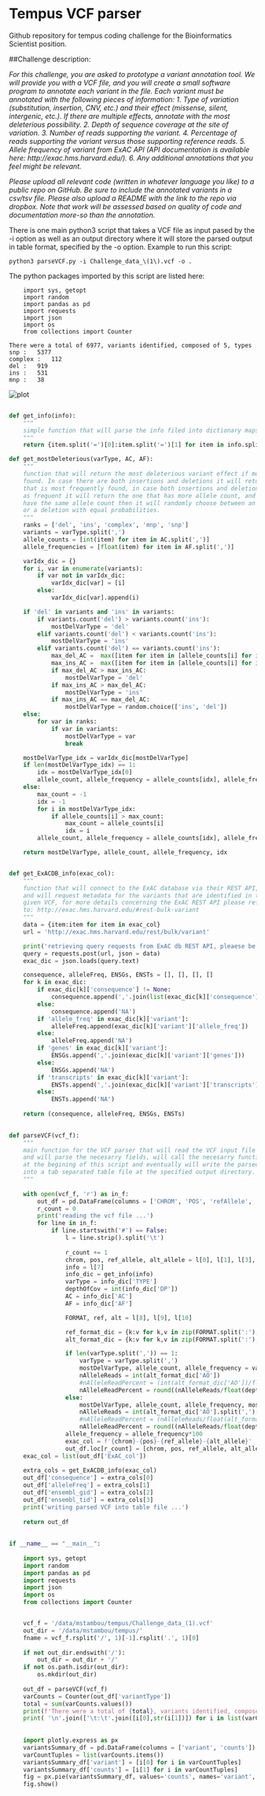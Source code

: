 # Tempus VCF parser
Github repository for tempus coding challenge for the Bioinformatics Scientist position.

##Challenge description:

<em>
For this challenge, you are asked to prototype a variant annotation tool. We will provide you with a VCF file, and you will create a small software program to annotate each variant in the file. Each variant must be annotated with the following pieces of information: 
1. Type of variation (substitution, insertion, CNV, etc.) and their effect (missense, silent, intergenic, etc.). If there are multiple effects, annotate with the most deleterious possibility.
2. Depth of sequence coverage at the site of variation.
3. Number of reads supporting the variant.
4. Percentage of reads supporting the variant versus those supporting reference reads.
5. Allele frequency of variant from ExAC API (API documentation is available here: http://exac.hms.harvard.edu/).
6. Any additional annotations that you feel might be relevant.
 
Please upload all relevant code (written in whatever language you like) to a public repo on GitHub. Be sure to include the annotated variants in a csv/tsv file. Please also upload a README with the link to the repo via dropbox. Note that work will be assessed based on quality of code and documentation more-so than the annotation.
</em>

There is one main python3 script that takes a VCF file as input pased by the -i option as well as an output directory where it will store the parsed output in table format, specified by the -o option. Example to run this script:

```python3
python3 parseVCF.py -i Challenge_data_\(1\).vcf -o .
```

The python packages imported by this script are listed here:

```
    import sys, getopt
    import random
    import pandas as pd
    import requests
    import json
    import os
    from collections import Counter
```

    There were a total of 6977, variants identified, composed of 5, types
    snp	:	5377
    complex	:	112
    del	:	919
    ins	:	531
    mnp	:	38


    
![plot](variantComposition.png)


```python

def get_info(info):
    """
    simple function that will parse the info filed into dictionary maps
    """
    return {item.split('=')[0]:item.split('=')[1] for item in info.split(';')}

def get_mostDeleterious(varType, AC, AF):
    """
    function that will return the most deleterious variant effect if more than one is
    found. In case there are both insertions and deletions it will return the one 
    that is most frequently found, in case both insertions and deletions are mentioned
    as frequent it will return the one that has more allele count, and in case they 
    have the same allele count then it will randomly choose between an insertion
    or a deletion with equal probabilities.
    """        
    ranks = ['del', 'ins', 'complex', 'mnp', 'snp']
    variants = varType.split(',')
    allele_counts = [int(item) for item in AC.split(',')]
    allele_frequencies = [float(item) for item in AF.split(',')]

    varIdx_dic = {}
    for i, var in enumerate(variants):
        if var not in varIdx_dic:
            varIdx_dic[var] = [i]
        else:
            varIdx_dic[var].append(i)

    if 'del' in variants and 'ins' in variants:
        if variants.count('del') > variants.count('ins'):
            mostDelVarType = 'del'
        elif variants.count('del') < variants.count('ins'):
            mostDelVarType = 'ins'
        elif variants.count('del') == variants.count('ins'):
            max_del_AC =  max([item for item in [allele_counts[i] for i in varIdx_dic['del']] ])
            max_ins_AC =  max([item for item in [allele_counts[i] for i in varIdx_dic['del']] ])
            if max_del_AC > max_ins_AC:
                mostDelVarType = 'del'
            if max_ins_AC > max_del_AC:
                mostDelVarType = 'ins'
            if max_ins_AC == max_del_AC:
                mostDelVarType = random.choice(['ins', 'del'])
    else:
        for var in ranks:
            if var in variants:
                mostDelVarType = var
                break

    mostDelVarType_idx = varIdx_dic[mostDelVarType]
    if len(mostDelVarType_idx) == 1:
        idx = mostDelVarType_idx[0]
        allele_count, allele_frequency = allele_counts[idx], allele_frequencies[idx]
    else:
        max_count = -1
        idx = -1
        for i in mostDelVarType_idx:
            if allele_counts[i] > max_count:
                max_count = allele_counts[i]
                idx = i
        allele_count, allele_frequency = allele_counts[idx], allele_frequencies[idx]

    return mostDelVarType, allele_count, allele_frequency, idx


def get_ExACDB_info(exac_col):
    """
    function that will connect to the ExAC database via their REST API,
    and will request metadata for the variants that are identified in the 
    given VCF, for more details concerning the ExAC REST API please refer
    to: http://exac.hms.harvard.edu/#rest-bulk-variant
    """
    data = {item:item for item in exac_col}
    url = 'http://exac.hms.harvard.edu/rest/bulk/variant'

    print('retrieving query requests from ExAC db REST API, pleaese be patient ...')
    query = requests.post(url, json = data)
    exac_dic = json.loads(query.text)

    consequence, alleleFreq, ENSGs, ENSTs = [], [], [], []
    for k in exac_dic:
        if exac_dic[k]['consequence'] != None:
            consequence.append(','.join(list(exac_dic[k]['consequence'].keys())))        
        else:
            consequence.append('NA')        
        if 'allele_freq' in exac_dic[k]['variant']:
            alleleFreq.append(exac_dic[k]['variant']['allele_freq'])        
        else:
            alleleFreq.append('NA')        
        if 'genes' in exac_dic[k]['variant']:
            ENSGs.append(','.join(exac_dic[k]['variant']['genes']))        
        else:
            ENSGs.append('NA')    
        if 'transcripts' in exac_dic[k]['variant']:
            ENSTs.append(','.join(exac_dic[k]['variant']['transcripts']))        
        else:
            ENSTs.append('NA')
            
    return (consequence, alleleFreq, ENSGs, ENSTs)
    

def parseVCF(vcf_f):
    """
    main function for the VCF parser that will read the VCF input file line by line
    and will parse the necesarry fields, will call the necesarry functions predefined
    at the begining of this script and eventually will write the parsed VCF file 
    into a tab separated table file at the specified output directory.
    """
    
    with open(vcf_f, 'r') as in_f:
        out_df = pd.DataFrame(columns = ['CHROM', 'POS', 'refAllele', 'alternativeAllele', 'variantType', 'depthOfCoverage', 'nReadsVariant', 'variantReads_%', 'ExAC_col'])
        r_count = 0
        print('reading the vcf file ...')
        for line in in_f:
            if line.startswith('#') == False:
                l = line.strip().split('\t')
                
                r_count += 1
                chrom, pos, ref_allele, alt_allele = l[0], l[1], l[3], l[4]
                info = l[7]
                info_dic = get_info(info)
                varType = info_dic['TYPE']
                depthOfCov = int(info_dic['DP'])
                AC = info_dic['AC']
                AF = info_dic['AF']

                FORMAT, ref, alt = l[8], l[9], l[10]

                ref_format_dic = {k:v for k,v in zip(FORMAT.split(':'), ref.split(':'))}
                alt_format_dic = {k:v for k,v in zip(FORMAT.split(':'), alt.split(':'))}

                if len(varType.split(',')) == 1:
                    varType = varType.split(',')
                    mostDelVarType, allele_count, allele_frequency = varType[0], int(AC), float(AF)*100
                    nAlleleReads = int(alt_format_dic['AO'])
                    #nAlleleReadPercent = (int(alt_format_dic['AO'])/float(alt_format_dic['DP']))*100
                    nAlleleReadPercent = round((nAlleleReads/float(depthOfCov))*100, 3)
                else:
                    mostDelVarType, allele_count, allele_frequency, mostDelVarType_idx = get_mostDeleterious(varType, AC, AF)
                    nAlleleReads = int(alt_format_dic['AO'].split(',')[mostDelVarType_idx] )
                    #nAlleleReadPercent = (nAlleleReads/float(alt_format_dic['DP']))*100
                    nAlleleReadPercent = round((nAlleleReads/float(depthOfCov))*100, 3)
                allele_frequency = allele_frequency*100
                exac_col = f'{chrom}-{pos}-{ref_allele}-{alt_allele}'
                out_df.loc[r_count] = [chrom, pos, ref_allele, alt_allele, mostDelVarType, depthOfCov, nAlleleReads, nAlleleReadPercent, exac_col]
    exac_col = list(out_df['ExAC_col'])
    
    extra_cols = get_ExACDB_info(exac_col)
    out_df['consequence'] = extra_cols[0]
    out_df['alleleFreq'] = extra_cols[1]
    out_df['ensembl_gid'] = extra_cols[2]
    out_df['ensembl_tid'] = extra_cols[3]
    print('writing parsed VCF into table file ...')
    
    return out_df
    
    
if __name__ == "__main__":
    
    import sys, getopt
    import random
    import pandas as pd
    import requests
    import json
    import os
    from collections import Counter


    vcf_f = '/data/mstambou/tempus/Challenge_data_(1).vcf'
    out_dir = '/data/mstambou/tempus/'
    fname = vcf_f.rsplit('/', 1)[-1].rsplit('.', 1)[0]
    
    if not out_dir.endswith('/'):
        out_dir = out_dir + '/'
    if not os.path.isdir(out_dir):
        os.mkdir(out_dir)
        
    out_df = parseVCF(vcf_f)
    varCounts = Counter(out_df['variantType'])
    total = sum(varCounts.values())
    print(f'There were a total of {total}, variants identified, composed of {len(varCounts)}, types')
    print( '\n'.join(['\t:\t'.join([i[0],str(i[1])]) for i in list(varCounts.items()) ]) )
    
    
    import plotly.express as px
    variantsSummary_df = pd.DataFrame(columns = ['variant', 'counts'])
    varCountTuples = list(varCounts.items())
    variantsSummary_df['variant'] = [i[0] for i in varCountTuples]
    variantsSummary_df['counts'] = [i[1] for i in varCountTuples]
    fig = px.pie(variantsSummary_df, values='counts', names='variant', title=f'Summary of Variant compositions in the sample file {out_fname}')
    fig.show()
```

   
